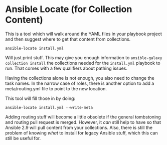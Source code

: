 # Ansible Locate (for Collection Content)

This is a tool which will walk around the YAML files in your playbook project
and then suggest where to get that content from collections.

```
ansible-locate install.yml
```

Will just print stuff. This may give you enough information to
`ansible-galaxy collection install` the collections needed for the `install.yml`
playbook to run. That comes with a few qualifiers about pathing issues.

Having the collections alone is not enough, you also need to change the
task names. In the narrow case of roles, there is another option to add
a meta/routing.yml file to point to the new location.

This tool will fill those in by doing:

```
ansible-locate install.yml --write-meta
```

Adding routing stuff will become a little obsolete if the general
tombstoning and routing pull request is merged. However, it _can_ still
help to have so that Ansible 2.9 will pull content from your collections.
Also, there is still the problem of knowing _what_ to install for
legacy Ansible stuff, which this can still be useful for.


